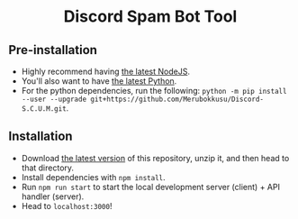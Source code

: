 <h1 align="center" style="border-bottom: none !important; margin-bottom: 5px !important;">Discord Spam Bot Tool</h1>

## Pre-installation
* Highly recommend having <a href="https://nodejs.org/en/">the latest NodeJS</a>.
* You'll also want to have <a href="https://www.python.org/downloads/">the latest Python</a>.
* For the python dependencies, run the following:
 `python -m pip install --user --upgrade git+https://github.com/Merubokkusu/Discord-S.C.U.M.git`.

## Installation
* Download <a href="https://github.com/maxsaystransrights/discord-spam-bot/archive/refs/heads/master.zip">the latest version</a> of this repository, unzip it, and then head to that directory.
* Install dependencies with `npm install`.
* Run `npm run start` to start the local development server (client) + API handler (server).
* Head to `localhost:3000`!

